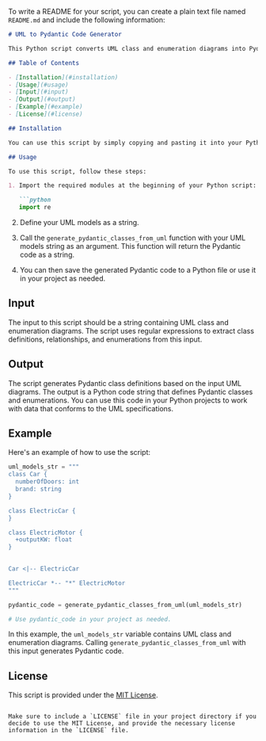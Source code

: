 To write a README for your script, you can create a plain text file named `README.md` and include the following information:

```markdown
# UML to Pydantic Code Generator

This Python script converts UML class and enumeration diagrams into Pydantic class definitions. It uses regular expressions to parse UML diagrams and generate Pydantic code from them. This README provides an overview of the script and how to use it.

## Table of Contents

- [Installation](#installation)
- [Usage](#usage)
- [Input](#input)
- [Output](#output)
- [Example](#example)
- [License](#license)

## Installation

You can use this script by simply copying and pasting it into your Python project. There are no external dependencies required.

## Usage

To use this script, follow these steps:

1. Import the required modules at the beginning of your Python script:

   ```python
   import re
   ```

2. Define your UML models as a string.

3. Call the `generate_pydantic_classes_from_uml` function with your UML models string as an argument. This function will return the Pydantic code as a string.

4. You can then save the generated Pydantic code to a Python file or use it in your project as needed.

## Input

The input to this script should be a string containing UML class and enumeration diagrams. The script uses regular expressions to extract class definitions, relationships, and enumerations from this input.

## Output

The script generates Pydantic class definitions based on the input UML diagrams. The output is a Python code string that defines Pydantic classes and enumerations. You can use this code in your Python projects to work with data that conforms to the UML specifications.

## Example

Here's an example of how to use the script:

```python
uml_models_str = """
class Car {
  numberOfDoors: int
  brand: string
}

class ElectricCar {
}

class ElectricMotor {
  +outputKW: float
}

 
Car <|-- ElectricCar

ElectricCar *-- "*" ElectricMotor
"""

pydantic_code = generate_pydantic_classes_from_uml(uml_models_str)

# Use pydantic_code in your project as needed.
```

In this example, the `uml_models_str` variable contains UML class and enumeration diagrams. Calling `generate_pydantic_classes_from_uml` with this input generates Pydantic code.

## License

This script is provided under the [MIT License](LICENSE).
```

Make sure to include a `LICENSE` file in your project directory if you decide to use the MIT License, and provide the necessary license information in the `LICENSE` file.